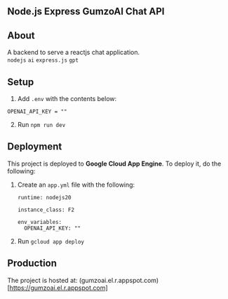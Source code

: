 ## Node.js Express GumzoAI Chat API

## About
A backend to serve a reactjs chat application.\
`nodejs` `ai` `express.js` `gpt`

## Setup

1. Add `.env` with the contents below:
```properties
OPENAI_API_KEY = ""
```
2. Run `npm run dev`

## Deployment

This project is deployed to **Google Cloud App Engine**. To deploy it, do the following:
1. Create an `app.yml` file with the following:
   ```
   runtime: nodejs20

   instance_class: F2

   env_variables:
     OPENAI_API_KEY: ""
   ```
3. Run `gcloud app deploy`

## Production 
The project is hosted at:
(gumzoai.el.r.appspot.com)[https://gumzoai.el.r.appspot.com]

